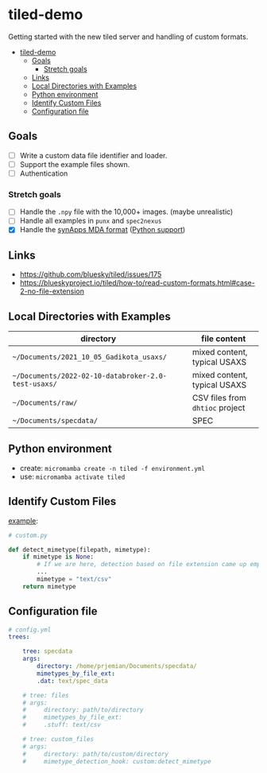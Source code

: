 # tiled-demo

<!-- 2022-08-29 -->

Getting started with the new tiled server and handling of custom formats.

- [tiled-demo](#tiled-demo)
  - [Goals](#goals)
    - [Stretch goals](#stretch-goals)
  - [Links](#links)
  - [Local Directories with Examples](#local-directories-with-examples)
  - [Python environment](#python-environment)
  - [Identify Custom Files](#identify-custom-files)
  - [Configuration file](#configuration-file)

## Goals

- [ ] Write a custom data file identifier and loader.
- [ ] Support the example files shown.
- [ ] Authentication

### Stretch goals

- [ ] Handle the `.npy` file with the 10,000+ images. (maybe unrealistic)
- [ ] Handle all examples in `punx` and `spec2nexus`
- [x] Handle the [synApps MDA format](https://github.com/epics-modules/sscan/blob/master/documentation/saveData_fileFormat.txt) ([Python support](https://github.com/EPICS-synApps/utils/blob/master/mdaPythonUtils/INSTALL.md))

## Links

- https://github.com/bluesky/tiled/issues/175
- https://blueskyproject.io/tiled/how-to/read-custom-formats.html#case-2-no-file-extension

## Local Directories with Examples

directory | file content
--- | ---
`~/Documents/2021_10_05_Gadikota_usaxs/` | mixed content, typical USAXS
`~/Documents/2022-02-10-databroker-2.0-test-usaxs/` | mixed content, typical USAXS
`~/Documents/raw/` | CSV files from `dhtioc` project
`~/Documents/specdata/` | SPEC

## Python environment

- create: `micromamba create -n tiled -f environment.yml`
- use: `micromamba activate tiled`

## Identify Custom Files

[example](https://blueskyproject.io/tiled/how-to/read-custom-formats.html#write-a-custom-function-for-detecting-the-mime-type):

```py
# custom.py

def detect_mimetype(filepath, mimetype):
    if mimetype is None:
        # If we are here, detection based on file extension came up empty.
        ...
        mimetype = "text/csv"
    return mimetype
```

## Configuration file

```yml
# config.yml
trees:

    tree: specdata
    args:
        directory: /home/prjemian/Documents/specdata/
        mimetypes_by_file_ext:
        .dat: text/spec_data

    # tree: files
    # args:
    #     directory: path/to/directory
    #     mimetypes_by_file_ext:
    #     .stuff: text/csv

    # tree: custom_files
    # args:
    #     directory: path/to/custom/directory
    #     mimetype_detection_hook: custom:detect_mimetype
```
